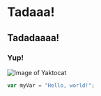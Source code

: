 # Tadaaa!
## Tadadaaaa!
### Yup!
![Image of Yaktocat](https://octodex.github.com/images/yaktocat.png)
``` javascript
var myVar = "Hello, world!";
```
